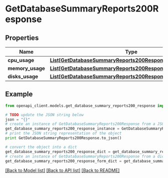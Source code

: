 # GetDatabaseSummaryReports200Response


## Properties
Name | Type | Description | Notes
------------ | ------------- | ------------- | -------------
**cpu_usage** | [**List[GetDatabaseSummaryReports200ResponseCpuUsageInner]**](GetDatabaseSummaryReports200ResponseCpuUsageInner.md) |  | [optional] 
**memory_usage** | [**List[GetDatabaseSummaryReports200ResponseCpuUsageInner]**](GetDatabaseSummaryReports200ResponseCpuUsageInner.md) |  | [optional] 
**disks_usage** | [**List[GetDatabaseSummaryReports200ResponseDisksUsageInner]**](GetDatabaseSummaryReports200ResponseDisksUsageInner.md) |  | [optional] 

## Example

```python
from openapi_client.models.get_database_summary_reports200_response import GetDatabaseSummaryReports200Response

# TODO update the JSON string below
json = "{}"
# create an instance of GetDatabaseSummaryReports200Response from a JSON string
get_database_summary_reports200_response_instance = GetDatabaseSummaryReports200Response.from_json(json)
# print the JSON string representation of the object
print GetDatabaseSummaryReports200Response.to_json()

# convert the object into a dict
get_database_summary_reports200_response_dict = get_database_summary_reports200_response_instance.to_dict()
# create an instance of GetDatabaseSummaryReports200Response from a dict
get_database_summary_reports200_response_form_dict = get_database_summary_reports200_response.from_dict(get_database_summary_reports200_response_dict)
```
[[Back to Model list]](../README.md#documentation-for-models) [[Back to API list]](../README.md#documentation-for-api-endpoints) [[Back to README]](../README.md)


